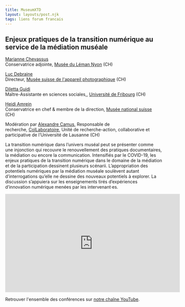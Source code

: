 ```yaml
---
title: MuseumXTD  
layout: layouts/post.njk
tags: liens forum francais
---
```

## Enjeux pratiques de la transition numérique au service de la médiation muséale

[Marianne Chevassus](https://museeduleman.ch/le-musee/lequipe/)  
Conservatrice adjointe, [Musée du Léman Nyon](https://museeduleman.ch/) (CH)

[Luc Debraine](https://twitter.com/lucdebraine)  
Directeur, [Musée suisse de l'appareil photographique](https://www.cameramuseum.ch/) (CH)

[Diletta Guidi](https://www.dilettaguidi.com/)  
Maître-Assistante en sciences sociales,, [Université de Fribourg](https://www.unifr.ch/home/fr/) (CH)

[Heidi Amrein](https://www.landesmuseum.ch/fr/a-propos-de-nous/organisation)  
Conservatrice en chef & membre de la direction, [Musée national suisse](https://www.nationalmuseum.ch/fr) (CH)  

Modération par [Alexandre Camus](https://www.unil.ch/collaboratoire/home/menuinst/qui-sommes-nous/notre-equipe/camus-alexandre.html), Responsable de recherche, [ColLaboratoire](https://www.unil.ch/collaboratoire/fr/home.html), Unité de recherche-action, collaborative et participative de l’Université de Lausanne (CH)  

La transition numérique dans l’univers muséal peut se présenter comme une injonction qui recouvre le renouvellement des pratiques documentaires, la médiation ou encore la communication. Intensifiés par le COVID-19, les enjeux pratiques de la transition numérique dans le domaine de la médiation et de la participation dessinent plusieurs scénarii. L’appropriation des potentiels numériques par la médiation muséale soulèvent autant d’interrogations qu’elle ne dessine des nouveaux potentiels à explorer. La discussion s’appuiera sur les enseignements tirés d’expériences d’innovation numérique menées par les intervenant·es.

<iframe width="560" height="315" src="https://www.youtube.com/embed/SIOcSH-BTyY" title="YouTube video player" frameborder="0" allow="accelerometer; autoplay; clipboard-write; encrypted-media; gyroscope; picture-in-picture" allowfullscreen></iframe>

Retrouver l'ensemble des conférences sur [notre chaîne YouTube](https://www.youtube.com/channel/UCTZJM5WsXDkH8QgMdACUNyw).  